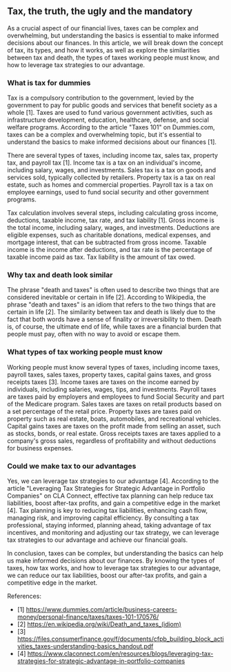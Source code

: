 ## Tax, the truth, the ugly and the mandatory

As a crucial aspect of our financial lives, taxes can be complex and overwhelming, but understanding the basics is essential to make informed decisions about our finances. In this article, we will break down the concept of tax, its types, and how it works, as well as explore the similarities between tax and death, the types of taxes working people must know, and how to leverage tax strategies to our advantage.

### What is tax for dummies

Tax is a compulsory contribution to the government, levied by the government to pay for public goods and services that benefit society as a whole [1]. Taxes are used to fund various government activities, such as infrastructure development, education, healthcare, defense, and social welfare programs. According to the article "Taxes 101" on Dummies.com, taxes can be a complex and overwhelming topic, but it's essential to understand the basics to make informed decisions about our finances [1].

There are several types of taxes, including income tax, sales tax, property tax, and payroll tax [1]. Income tax is a tax on an individual's income, including salary, wages, and investments. Sales tax is a tax on goods and services sold, typically collected by retailers. Property tax is a tax on real estate, such as homes and commercial properties. Payroll tax is a tax on employee earnings, used to fund social security and other government programs.

Tax calculation involves several steps, including calculating gross income, deductions, taxable income, tax rate, and tax liability [1]. Gross income is the total income, including salary, wages, and investments. Deductions are eligible expenses, such as charitable donations, medical expenses, and mortgage interest, that can be subtracted from gross income. Taxable income is the income after deductions, and tax rate is the percentage of taxable income paid as tax. Tax liability is the amount of tax owed.

### Why tax and death look similar

The phrase "death and taxes" is often used to describe two things that are considered inevitable or certain in life [2]. According to Wikipedia, the phrase "death and taxes" is an idiom that refers to the two things that are certain in life [2]. The similarity between tax and death is likely due to the fact that both words have a sense of finality or irreversibility to them. Death is, of course, the ultimate end of life, while taxes are a financial burden that people must pay, often with no way to avoid or escape them.

### What types of tax working people must know

Working people must know several types of taxes, including income taxes, payroll taxes, sales taxes, property taxes, capital gains taxes, and gross receipts taxes [3]. Income taxes are taxes on the income earned by individuals, including salaries, wages, tips, and investments. Payroll taxes are taxes paid by employers and employees to fund Social Security and part of the Medicare program. Sales taxes are taxes on retail products based on a set percentage of the retail price. Property taxes are taxes paid on property such as real estate, boats, automobiles, and recreational vehicles. Capital gains taxes are taxes on the profit made from selling an asset, such as stocks, bonds, or real estate. Gross receipts taxes are taxes applied to a company's gross sales, regardless of profitability and without deductions for business expenses.

### Could we make tax to our advantages

Yes, we can leverage tax strategies to our advantage [4]. According to the article "Leveraging Tax Strategies for Strategic Advantage in Portfolio Companies" on CLA Connect, effective tax planning can help reduce tax liabilities, boost after-tax profits, and gain a competitive edge in the market [4]. Tax planning is key to reducing tax liabilities, enhancing cash flow, managing risk, and improving capital efficiency. By consulting a tax professional, staying informed, planning ahead, taking advantage of tax incentives, and monitoring and adjusting our tax strategy, we can leverage tax strategies to our advantage and achieve our financial goals.

In conclusion, taxes can be complex, but understanding the basics can help us make informed decisions about our finances. By knowing the types of taxes, how tax works, and how to leverage tax strategies to our advantage, we can reduce our tax liabilities, boost our after-tax profits, and gain a competitive edge in the market.

References:
- [1] https://www.dummies.com/article/business-careers-money/personal-finance/taxes/taxes-101-170576/
- [2] https://en.wikipedia.org/wiki/Death_and_taxes_(idiom)
- [3] https://files.consumerfinance.gov/f/documents/cfpb_building_block_activities_taxes-understanding-basics_handout.pdf
- [4] https://www.claconnect.com/en/resources/blogs/leveraging-tax-strategies-for-strategic-advantage-in-portfolio-companies